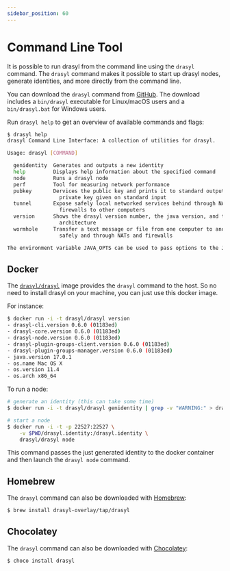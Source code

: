 ```yaml
---
sidebar_position: 60
---
```

# Command Line Tool

It is possible to run drasyl from the command line using the `drasyl` command.
The `drasyl` command makes it possible to start up drasyl nodes, generate identities, and more directly from the command line.

You can download the `drasyl` command from [GitHub](https://github.com/drasyl-overlay/drasyl/releases).
The download includes a `bin/drasyl` executable for Linux/macOS users and a `bin/drasyl.bat` for Windows users.

Run `drasyl help` to get an overview of available commands and flags:

```bash
$ drasyl help
drasyl Command Line Interface: A collection of utilities for drasyl.

Usage: drasyl [COMMAND]

  genidentity  Generates and outputs a new identity
  help         Displays help information about the specified command
  node         Runs a drasyl node
  perf         Tool for measuring network performance
  pubkey       Dervices the public key and prints it to standard output from a
                 private key given on standard input
  tunnel       Expose safely local networked services behind through NATs and
                 firewalls to other computers
  version      Shows the drasyl version number, the java version, and the
                 architecture
  wormhole     Transfer a text message or file from one computer to another,
                 safely and through NATs and firewalls

The environment variable JAVA_OPTS can be used to pass options to the JVM.
```

## Docker

The [`drasyl/drasyl`](https://hub.docker.com/r/drasyl/drasyl) image provides the `drasyl` command to the host. So no need to install drasyl on your machine, you can just use this docker image.

For instance:

```bash
$ docker run -i -t drasyl/drasyl version
- drasyl-cli.version 0.6.0 (01183ed)
- drasyl-core.version 0.6.0 (01183ed)
- drasyl-node.version 0.6.0 (01183ed)
- drasyl-plugin-groups-client.version 0.6.0 (01183ed)
- drasyl-plugin-groups-manager.version 0.6.0 (01183ed)
- java.version 17.0.1
- os.name Mac OS X
- os.version 11.4
- os.arch x86_64
```

To run a node:
```bash
# generate an identity (this can take some time)
$ docker run -i -t drasyl/drasyl genidentity | grep -v "WARNING:" > drasyl.identity

# start a node
$ docker run -i -t -p 22527:22527 \
    -v $PWD/drasyl.identity:/drasyl.identity \
    drasyl/drasyl node
```

This command passes the just generated identity to the docker container and then launch the `drasyl node` command.

## Homebrew

The `drasyl` command can also be downloaded with [Homebrew](https://brew.sh/):

```bash
$ brew install drasyl-overlay/tap/drasyl
```

## Chocolatey

The `drasyl` command can also be downloaded with [Chocolatey](https://chocolatey.org/packages/drasyl):

```bash
$ choco install drasyl
```
